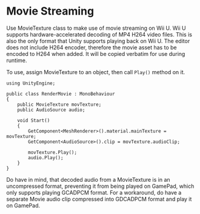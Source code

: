 Movie Streaming
======

Use MovieTexture class to make use of movie streaming on Wii U. Wii U supports hardware-accelerated decoding of MP4 H264 video files. This is also the only format that Unity supports playing back on Wii U. The editor does not include H264 encoder, therefore the movie asset has to be encoded to H264 when added. It will be copied verbatim for use during runtime. 

To use, assign MovieTexture to an object, then call `Play()` method on it.

````
using UnityEngine;

public class RenderMovie : MonoBehaviour
{
	public MovieTexture movTexture;
	public AudioSource audio;

	void Start()
   	{
		GetComponent<MeshRenderer>().material.mainTexture = movTexture;
		GetComponent<AudioSource>().clip = movTexture.audioClip;

		movTexture.Play();
		audio.Play();
	}
}
````

Do have in mind, that decoded audio from a MovieTexture is in an uncompressed format, preventing it from being played on GamePad, which only supports playing GCADPCM format. For a workaround, do have a separate Movie audio clip compressed into GDCADPCM format and play it on GamePad.
